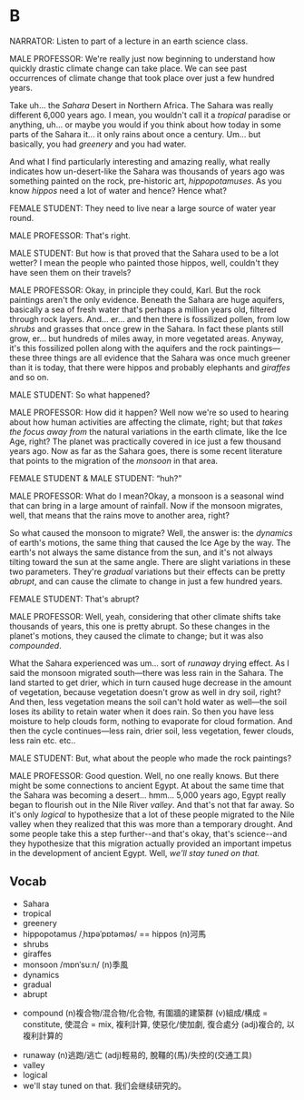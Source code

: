 # B

NARRATOR: Listen to part of a lecture in an earth science class.

MALE PROFESSOR: We're really just now beginning to understand how quickly drastic climate change can take place. We can see past occurrences of climate change that took place over just a few hundred years.

Take uh... the *Sahara* Desert in Northern Africa. The Sahara was really different 6,000 years ago. I mean, you wouldn't call it a *tropical* paradise or anything, uh... or maybe you would if you think about how today in some parts of the Sahara it... it only rains about once a century. Um... but basically, you had *greenery* and you had water.

And what I find particularly interesting and amazing really, what really indicates how un-desert-like the Sahara was thousands of years ago was something painted on the rock, pre-historic art, *hippopotamuses*. As you know *hippos* need a lot of water and hence? Hence what?

FEMALE STUDENT: They need to live near a large source of water year round.

MALE PROFESSOR: That's right.

MALE STUDENT: But how is that proved that the Sahara used to be a lot wetter? I mean the people who painted those hippos, well, couldn't they have seen them on their travels?

MALE PROFESSOR: Okay, in principle they could, Karl. But the rock paintings aren't the only evidence. Beneath the Sahara are huge aquifers, basically a sea of fresh water that's perhaps a million years old, filtered through rock layers. And... er... and then there is fossilized pollen, from low *shrubs* and grasses that once grew in the Sahara. In fact these plants still grow, er... but hundreds of miles away, in more vegetated areas. Anyway, it's this fossilized pollen along with the aquifers and the rock paintings—these three things are all evidence that the Sahara was once much greener than it is today, that there were hippos and probably elephants and *giraffes* and so on.

MALE STUDENT: So what happened?

MALE PROFESSOR: How did it happen? Well now we're so used to hearing about how human activities are affecting the climate, right; but that *takes the focus away from* the natural variations in the earth climate, like the Ice Age, right? The planet was practically covered in ice just a few thousand years ago. Now as far as the Sahara goes, there is some recent literature that points to the migration of the *monsoon* in that area.

FEMALE STUDENT & MALE STUDENT: “huh?”

MALE PROFESSOR: What do I mean?Okay, a monsoon is a seasonal wind that can bring in a large amount of rainfall. Now if the monsoon migrates, well, that means that the rains move to another area, right?

So what caused the monsoon to migrate? Well, the answer is: the *dynamics* of earth's motions, the same thing that caused the Ice Age by the way. The earth's not always the same distance from the sun, and it's not always tilting toward the sun at the same angle. There are slight variations in these two parameters. They're *gradual* variations but their effects can be pretty *abrupt*, and can cause the climate to change in just a few hundred years.

FEMALE STUDENT: That's abrupt?

MALE PROFESSOR: Well, yeah, considering that other climate shifts take thousands of years, this one is pretty abrupt. So these changes in the planet's motions, they caused the climate to change; but it was also *compounded*.

What the Sahara experienced was um... sort of *runaway* drying effect. As I said the monsoon migrated south—there was less rain in the Sahara. The land started to get drier, which in turn caused huge decrease in the amount of vegetation, because vegetation doesn't grow as well in dry soil, right? And then, less vegetation means the soil can't hold water as well—the soil loses its ability to retain water when it does rain. So then you have less moisture to help clouds form, nothing to evaporate for cloud formation. And then the cycle continues—less rain, drier soil, less vegetation, fewer clouds, less rain etc. etc..

MALE STUDENT: But, what about the people who made the rock paintings?

MALE PROFESSOR: Good question. Well, no one really knows. But there might be some connections to ancient Egypt. At about the same time that the Sahara was becoming a desert... hmm... 5,000 years ago, Egypt really began to flourish out in the Nile River *valley*. And that's not that far away. So it's only *logical* to hypothesize that a lot of these people migrated to the Nile valley when they realized that this was more than a temporary drought. And some people take this a step further--and that's okay, that's science--and they hypothesize that this migration actually provided an important impetus in the development of ancient Egypt. Well, *we'll stay tuned on that.*

## Vocab
- Sahara
- tropical
- greenery
- hippopotamus /ˌhɪpəˈpɒtəməs/ == hippos (n)河馬
- shrubs
- giraffes
- monsoon /mɒnˈsuːn/ (n)季風
- dynamics
- gradual
- abrupt
+ compound (n)複合物/混合物/化合物, 有圍牆的建築群 (v)組成/構成 = constitute, 使混合 = mix, 複利計算, 使惡化/使加劇, 復合處分 (adj)複合的, 以複利計算的
- runaway (n)逃跑/逃亡 (adj)輕易的, 脫韁的(馬)/失控的(交通工具)
- valley
- logical
- we'll stay tuned on that. 我们会继续研究的。